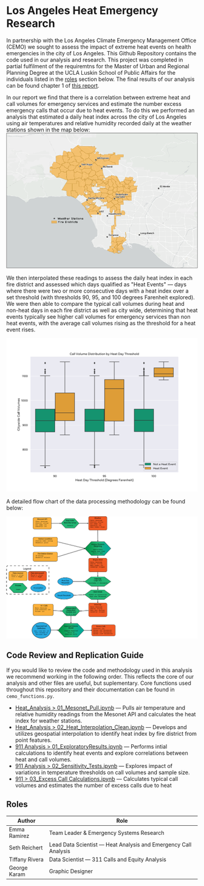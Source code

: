 # Los Angeles Heat Emergency Research
In partnership with the Los Angeles Climate Emergency Management Office (CEMO) we sought to assess the impact of extreme heat events on health emergencies in the city of Los Angeles. This Github Repository contains the code used in our analysis and research. This project was completed in partial fulfilment of the requiremtns for the Master of Urban and Regional Planning Degree at the UCLA Luskin School of Public Affairs for the individuals listed in the [roles](#roles) section below.
The final results of our analysis can be found chapter 1 of [this report](https://innovation.luskin.ucla.edu/wp-content/uploads/2023/06/CEMO-Comprehensive-Project-Report.pdf).

In our report we find that there is a correlation between extreme heat and call volumes for emergency services and estimate the number excess emergency calls that occur due to heat events. To do this we performed an analysis that estimated a daily heat index across the city of Los Angeles using air temperatures and relative humidity recorded daily at the weather stations shown in the map below:
![Map of Weather Stations in Los Angeles](./Final%20Graphics/statipons.png)

We then interpolated these readings to assess the daily heat index in each fire  district and assessed which days qualified as "Heat Events" — days where there were two or more consecutive days with a heat index over a set threshold (with thresholds 90, 95, and 100 degrees Farenheit explored). We were then able to compare the typical call volumes during heat and non-heat days in each fire district as well as city wide, determining that heat events typically see higher call volumes for emergency services than non heat events, with the average call volumes rising as the threshold for a heat event rises.

![Call Volumes during Heat Events and Non-heat Events](./Final%20Graphics/Call%20Distribution.svg)

A detailed flow chart of the data processing methodology can be found below:

![Data Processing Flow Chart](./Final%20Graphics/flowchart.png)

## Code Review and Replication Guide
If you would like to review the code and methodology used in this analysis we recommend working in the following order. This reflects the core of our analysis and other files are useful, but suplementary. Core functions used throughout this repository and their documentation can be found in `cemo_functions.py`.
- [Heat_Analysis > 01_Mesonet_Pull.ipynb](./Heat_Analysis/01_Mesonet_Pull.ipynb) — Pulls air temperature and relative humidity readings from the Mesonet API and calculates the heat index for weather stations.
- [Heat_Analysis > 02_Heat_Interpolation_Clean.ipynb](./Heat_Analysis/02_Heat_Interpolation_Clean.ipynb) — Develops and utilizes geospatial interpolation to identify heat index by fire district from point features.
- [911 Analysis > 01_ExploratoryResults.ipynb](./911%20Analysis/01_ExploratoryResults.ipynb) — Performs intial calculations to identify heat events and explore correlations between heat and call volumes.
- [911 Analysis > 02_Sensitivity_Tests.ipynb](./911%20Analysis/02_Sensitivity_Tests.ipynb) — Explores impact of variations in temperature thresholds on call volumes and sample size.
- [911 > 03_Excess Call Calculations.ipynb](./911%20Analysis/03_Excess%20Call%20Calculations.ipynb) — Calculates typical call volumes and estimates the number of excess calls due to heat


## Roles
| Author | Role |
|--------|------|
| Emma Ramirez | Team Leader & Emergency Systems Research |
| Seth Reichert | Lead Data Scientist — Heat Analysis and Emergency Call Analysis |
|Tiffany Rivera| Data Scientist — 311 Calls and Equity Analysis|
|George Karam|Graphic Designer|

